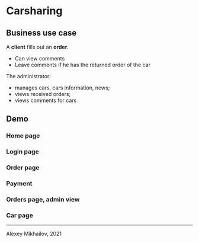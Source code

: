 # Carsharing
## Business use case

A **client** fills out an **order**.
- Can view comments
- Leave comments if he has the returned order of the car

The administrator:

- manages cars, cars information, news;
- views received orders;
- views comments for cars

## Demo

### Home page

### Login page


### Order page


### Payment


### Orders page, admin view


### Car page

-----
Alexey Mikhailov, 2021
